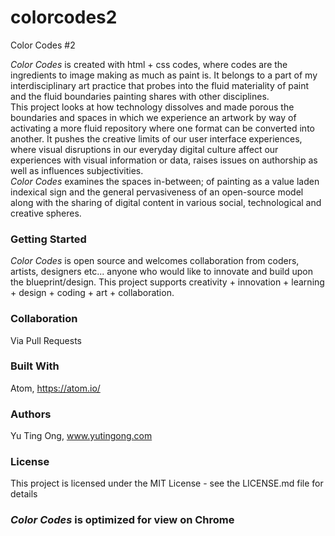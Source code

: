 # colorcodes2
Color Codes #2

<p>
<i>Color Codes</i> is created with html + css codes, where codes are the ingredients to image making as much as paint is.
It belongs to a part of my interdisciplinary art practice that probes into the fluid materiality of paint and the fluid boundaries painting shares with other disciplines.
<br  />
This project looks at how technology dissolves and made porous the boundaries and spaces in which we experience an artwork by way of activating a more fluid repository where one format can be converted into another.
It pushes the creative limits of our user interface experiences, where visual disruptions in our everyday digital culture affect our experiences with visual information or data, raises issues on authorship as well as influences subjectivities.
<br  />
<i>Color Codes</i> examines the spaces in-between; of painting as a value laden indexical sign and the general pervasiveness of an open-source model along with the sharing of digital content in various social, technological and creative spheres. </p>

<h3>Getting Started</h3>

<i>Color Codes</i> is open source and welcomes collaboration from coders, artists, designers etc... anyone who would like to innovate and build upon the blueprint/design.
This project supports creativity + innovation + learning + design + coding + art + collaboration.

<h3>Collaboration</h3>

<p>Via Pull Requests</p>

<h3>Built With</h3>

Atom, https://atom.io/


<h3>Authors</h3>

Yu Ting Ong, www.yutingong.com

<h3>License</h3>

This project is licensed under the MIT License - see the LICENSE.md file for details

<h3><i>Color Codes</i> is optimized for view on Chrome</h3>
